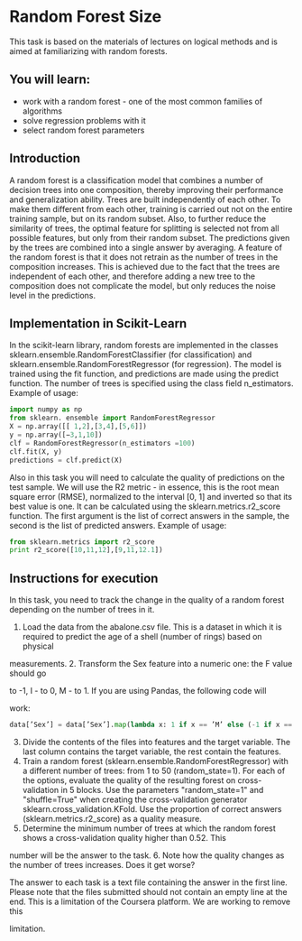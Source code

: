 # Random Forest Size

This task is based on the materials of lectures on logical methods and is aimed at familiarizing with random forests.

## You will learn:

- work with a random forest - one of the most common families of algorithms
- solve regression problems with it
- select random forest parameters

## Introduction

A random forest is a classification model that combines a number of decision trees into one composition, thereby improving their performance and generalization ability. Trees are built independently of each other. To make them different from each other,
training is carried out not on the entire training sample, but on its random
subset. Also, to further reduce the similarity of trees,
the optimal feature for splitting is selected not from all possible
features, but only from their random subset. The predictions given by the
trees are combined into a single answer by averaging.
A feature of the random forest is that it does not retrain as the number of trees in the composition increases. This is achieved due to the fact that the trees are independent of each other, and therefore
adding a new tree to the composition does not complicate the model, but only
reduces the noise level in the predictions.

## Implementation in Scikit-Learn

In the scikit-learn library, random forests are implemented in the classes
sklearn.ensemble.RandomForestClassifier (for classification) and
sklearn.ensemble.RandomForestRegressor (for regression). The model is trained using the fit function, and predictions are made using the predict function. The number of trees is specified using the class field
n_estimators.
Example of usage:

```Python
import numpy as np
from sklearn. ensemble import RandomForestRegressor
X = np.array([[ 1,2],[3,4],[5,6]])
y = np.array([−3,1,10])
clf = RandomForestRegressor(n_estimators =100)
clf.fit(X, y)
predictions = clf.predict(X)
```

Also in this task you will need to calculate the quality of predictions on the test sample. We will use the R2 metric - in essence, this is the root mean square error (RMSE), normalized to the interval [0, 1] and inverted so that its best value is one. It can be calculated using the sklearn.metrics.r2_score function.
The first argument is the list of correct answers in the sample,
the second is the list of predicted answers. Example of usage:

```Python
from sklearn.metrics import r2_score
print r2_score([10,11,12],[9,11,12.1])
```

## Instructions for execution

In this task, you need to track the change in the quality of a random forest depending on the number of trees in it.

1. Load the data from the abalone.csv file. This is a dataset in which it is required to predict the age of a shell (number of rings) based on physical

measurements. 2. Transform the Sex feature into a numeric one: the F value should go

to -1, I - to 0, M - to 1. If you are using Pandas, the following code will

work:
```Python
data[’Sex’] = data[’Sex’].map(lambda x: 1 if x == ’M’ else (-1 if x == ’F’ else 0))
```

3. Divide the contents of the files into features and the target variable.
The last column contains the target variable, the rest contain the
features.
4. Train a random forest (sklearn.ensemble.RandomForestRegressor)
with a different number of trees: from 1 to 50 (random_state=1). For
each of the options, evaluate the quality of the resulting forest
on cross-validation in 5 blocks. Use the parameters "random_state=1" and
"shuffle=True" when creating the cross-validation generator sklearn.cross_validation.KFold.
Use the proportion of correct answers (sklearn.metrics.r2_score) as a quality measure.
5. Determine the minimum number of trees at which the random forest shows a cross-validation quality higher than 0.52. This

number will be the answer to the task.
6. Note how the quality changes as the number of trees increases. Does it get worse?

The answer to each task is a text file containing the answer in
the first line. Please note that the files submitted should not contain an empty line at the end. This is a limitation of the Coursera platform. We are working to remove this

limitation.